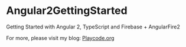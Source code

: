# Angular2GettingStarted
Getting Started with Angular 2, TypeScript and Firebase + AngularFire2

For more, please visit my blog: [Playcode.org](https://playcode.org)